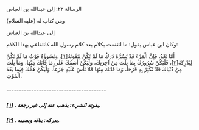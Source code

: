   الرسالة  ٢٢: إلى عبدالله بن العباس	

ومن كتاب له (عليه السلام)

إلى عبدالله بن العباس

وكان ابن عباس يقول: ما انتفعت بكلام بعد كلام رسول الله كانتفاعي بهذا الكلام:

أَمَّا بَعْدُ، فَإِنَّ الْمَرْءَ قَدْ يَسُرُّهُ دَرَكُ مَا لَمْ يَكُنْ لِيَفُوتَهُ[[١\]](https://arabic.balaghah.net/node/686#_ftn1)، وَيَسُوؤُهُ فَوْتُ مَا لَمْ يَكُنْ لِيُدْرِكَهُ[[٢\]](https://arabic.balaghah.net/node/686#_ftn2)، فَلْيَكُنْ سُرُورُكَ بِمَا نِلْتَ مِنْ آخِرَتِكَ، وَلْيَكُنْ أسَفُكَ  عَلَى مَا فَاتَكَ مِنْهَا، وَمَا نِلْتَ مِنْ دُنْيَاكَ فَلاَ تُكْثِرْ  بِهِ فَرَحاً، وَمَا فَاتَكَ مِنْهَا فَلاَ تَأْسَ عَلَيْهِ جَزَعاً،  وَلْيَكُنْ هَمُّكَ فِيَما بَعْدَ الْمَوْتِ.

##### ----------------------------------------

##### [[١\]](https://arabic.balaghah.net/node/686#_ftnref1) . يفوته الشيء: يذهب عنه إلى غير رجعة.

##### [[٢\]](https://arabic.balaghah.net/node/686#_ftnref2) . يدركه: يناله ويصيبه. 
